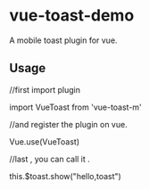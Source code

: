 # vue-toast-demo

A mobile toast plugin for vue.


## Usage

//first import plugin

import VueToast    from 'vue-toast-m'

//and register the plugin on vue.

Vue.use(VueToast)

//last , you can call it .

this.$toast.show("hello,toast")
